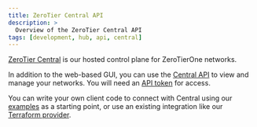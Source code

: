 ```yaml
---
title: ZeroTier Central API
description: >
  Overview of the ZeroTier Central API
tags: [development, hub, api, central]
---
```


[ZeroTier Central](https://my.zerotier.com) is our hosted control plane for ZeroTierOne networks.

In addition to the web-based GUI, you can use the [Central API](/api/central) to view and manage your networks. You will need an [API token](/tokens#zerotier-central-token) for access.

You can write your own client code to connect with Central using our [examples](/api/examples) as a starting point, or use an existing integration like our [Terraform provider](/terraform).
